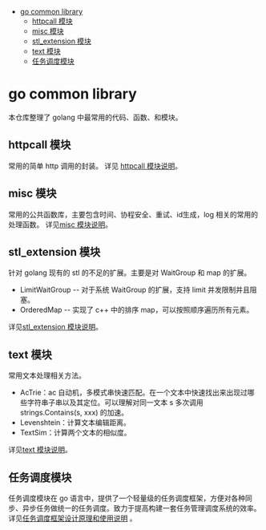 - [go common library](#go-common-library)
  - [httpcall 模块](#httpcall-模块)
  - [misc 模块](#misc-模块)
  - [stl\_extension 模块](#stl_extension-模块)
  - [text 模块](#text-模块)
  - [任务调度模块](#任务调度模块)

# go common library
本仓库整理了 golang 中最常用的代码、函数、和模块。

## httpcall 模块
常用的简单 http 调用的封装。
详见 [httpcall 模块说明](https://github.com/memory-overflow/go-common-library/blob/main/httpcall/readme.md)。

## misc 模块
常用的公共函数库，主要包含时间、协程安全、重试、id生成，log 相关的常用的处理函数。
详见[misc 模块说明](https://github.com/memory-overflow/go-common-library/blob/main/misc/readme.md)。

## stl_extension 模块
针对 golang 现有的 stl 的不足的扩展。主要是对 WaitGroup 和 map 的扩展。
- LimitWaitGroup -- 对于系统 WaitGroup 的扩展，支持 limit 并发限制并且阻塞。
- OrderedMap -- 实现了 c++ 中的排序 map，可以按照顺序遍历所有元素。


详见[stl_extension 模块说明](https://github.com/memory-overflow/go-common-library/blob/main/stl_extension/readme.md)。

## text 模块
常用文本处理相关方法。
- AcTrie：ac 自动机，多模式串快速匹配。在一个文本中快速找出来出现过哪些字符串子串以及其定位。可以理解对同一文本 s 多次调用 strings.Contains(s, xxx) 的加速。
- Levenshtein：计算文本编辑距离。
- TextSim：计算两个文本的相似度。


详见[text 模块说明](https://github.com/memory-overflow/go-common-library/blob/main/text/readme.md)。


## 任务调度模块
任务调度模块在 go 语言中，提供了一个轻量级的任务调度框架，方便对各种同步、异步任务做统一的任务调度。致力于提高构建一套任务管理调度系统的效率。
详见[任务调度框架设计原理和使用说明](https://github.com/memory-overflow/go-common-library/blob/main/task_scheduler/readme.md) 。